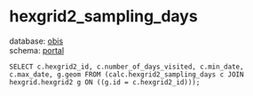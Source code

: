 # hexgrid2_sampling_days
database: [obis](../)  
schema: [portal](portal)  

    SELECT c.hexgrid2_id, c.number_of_days_visited, c.min_date, c.max_date, g.geom FROM (calc.hexgrid2_sampling_days c JOIN hexgrid.hexgrid2 g ON ((g.id = c.hexgrid2_id)));